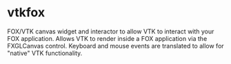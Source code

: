 vtkfox
======

FOX/VTK canvas widget and interactor to allow VTK to interact with your FOX
application. Allows VTK to render inside a FOX application via the FXGLCanvas
control. Keyboard and mouse events are translated to allow for "native" VTK
functionality.

